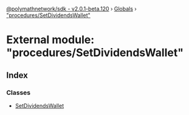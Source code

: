[@polymathnetwork/sdk - v2.0.1-beta.120](../README.md) › [Globals](../globals.md) › ["procedures/SetDividendsWallet"](_procedures_setdividendswallet_.md)

# External module: "procedures/SetDividendsWallet"

## Index

### Classes

- [SetDividendsWallet](../classes/_procedures_setdividendswallet_.setdividendswallet.md)
